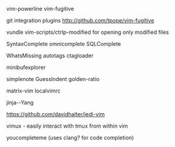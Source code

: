 vim-powerline
vim-fugitive

git integration plugins http://github.com/tpope/vim-fugitive

vundle
vim-scripts/ctrlp-modified  for opening only modified files

SyntaxComplete
omnicomplete
SQLComplete

WhatsMissing
autotags
ctagloader

minibufexplorer

simplenote
GuessIndent
golden-ratio

matrix-vim
localvimrc

jinja--Yang

https://github.com/davidhalter/jedi-vim

vimux - easily interact with tmux from within vim

youcompleteme (uses clang? for code completion)

